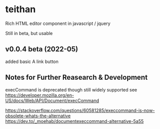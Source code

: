 # teithan
Rich HTML editor component in javascript / jquery

Still in beta, but usable

v0.0.4 beta (2022-05)
------------------------------
added basic A link button



Notes for Further Reasearch & Development
--------------------------------------------------
execCommand is deprecated though still widely supported
see https://developer.mozilla.org/en-US/docs/Web/API/Document/execCommand

https://stackoverflow.com/questions/60581285/execcommand-is-now-obsolete-whats-the-alternative
https://dev.to/_moehab/documentexeccommand-alternative-5a55